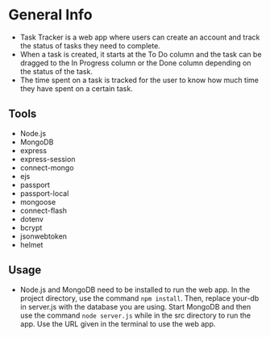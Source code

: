 # General Info

- Task Tracker is a web app where users can create an account and track the status of tasks they need to complete.
- When a task is created, it starts at the To Do column and the task can be dragged to the In Progress column or the Done column depending on the status of the task.
- The time spent on a task is tracked for the user to know how much time they have spent on a certain task.


## Tools

- Node.js
- MongoDB
- express
- express-session
- connect-mongo
- ejs
- passport
- passport-local
- mongoose
- connect-flash
- dotenv
- bcrypt
- jsonwebtoken
- helmet


## Usage

- Node.js and MongoDB need to be installed to run the web app. In the project directory, use the command `npm install`. Then, replace your-db in server.js with the database you are using. Start MongoDB and then use the command `node server.js` while in the src directory to run the app. Use the URL given in the terminal to use the web app.
